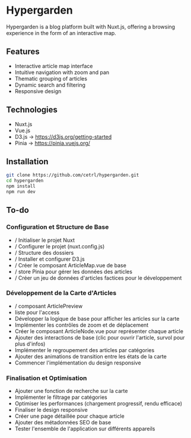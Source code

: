 # Hypergarden

Hypergarden is a blog platform built with Nuxt.js, offering a browsing experience in the form of an interactive map.

## Features

- Interactive article map interface
- Intuitive navigation with zoom and pan
- Thematic grouping of articles
- Dynamic search and filtering
- Responsive design

## Technologies

- Nuxt.js
- Vue.js
- D3.js -> https://d3js.org/getting-started
- Pinia -> https://pinia.vuejs.org/

## Installation

```bash
git clone https://github.com/cetrl/hypergarden.git
cd hypergarden
npm install
npm run dev
```
## To-do
### Configuration et Structure de Base

- / Initialiser le projet Nuxt
- / Configurer le projet (nuxt.config.js)
- / Structure des dossiers
- / Installer et configurer D3.js
- / Créer le composant ArticleMap.vue de base
- / store Pinia pour gérer les données des articles
- / Créer un jeu de données d'articles factices pour le développement

### Développement de la Carte d'Articles
- / composant ArticlePreview
- liste pour l'access
- Développer la logique de base pour afficher les articles sur la carte
- Implémenter les contrôles de zoom et de déplacement
- Créer le composant ArticleNode.vue pour représenter chaque article
- Ajouter des interactions de base (clic pour ouvrir l'article, survol pour plus d'infos)
- Implémenter le regroupement des articles par catégories
- Ajouter des animations de transition entre les états de la carte
- Commencer l'implémentation du design responsive

### Finalisation et Optimisation

- Ajouter une fonction de recherche sur la carte
- Implémenter le filtrage par catégories
- Optimiser les performances (chargement progressif, rendu efficace)
- Finaliser le design responsive
- Créer une page détaillée pour chaque article
- Ajouter des métadonnées SEO de base
- Tester l'ensemble de l'application sur différents appareils